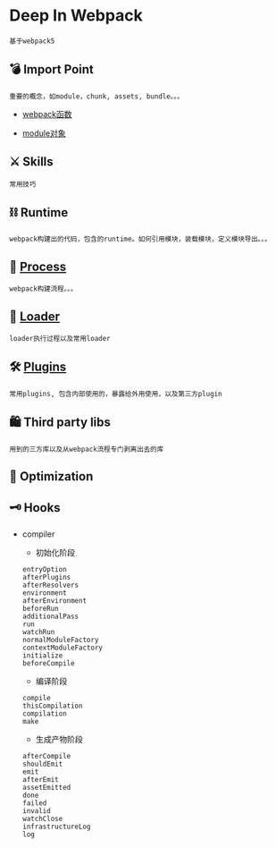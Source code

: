 # Deep In Webpack
```
基于webpack5
```



## 💣 Import Point
```
重要的概念，如module，chunk, assets, bundle。。。
```
- [webpack函数](./sdocs/ImportPoint/README.md#webpack)

- [module对象](./sdocs/ImportPoint/README.md#module对象)

## ⚔️ Skills
```
常用技巧
```



## ⛓ Runtime
```
webpack构建出的代码，包含的runtime。如何引用模块，装载模块，定义模块导出。。。
```

## 🚄 [Process](./sdocs/Process)
```
webpack构建流程。。。
```

## 🔮 [Loader](./sdocs/Loader)
```
loader执行过程以及常用loader
```

## 🛠 [Plugins](./sdocs/PLugins)
```
常用plugins, 包含内部使用的，暴露给外用使用，以及第三方plugin
```

## 🛍 Third party libs
```
用到的三方库以及从webpack流程专门剥离出去的库
```



## 🏥 Optimization

## 🗝 Hooks
- compiler
  -  初始化阶段
  ```
  entryOption
  afterPlugins
  afterResolvers
  environment
  afterEnvironment
  beforeRun
  additionalPass
  run
  watchRun
  normalModuleFactory
  contextModuleFactory
  initialize
  beforeCompile
  ```
  
  -  编译阶段
  ```
  compile
  thisCompilation
  compilation
  make
  ```
  
  -  生成产物阶段
  ```
  afterCompile
  shouldEmit
  emit
  afterEmit
  assetEmitted
  done
  failed
  invalid
  watchClose
  infrastructureLog
  log
  ```

